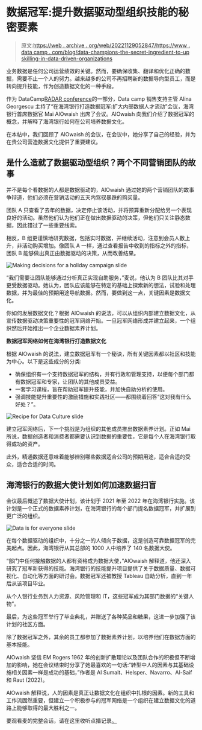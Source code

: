 # 数据冠军:提升数据驱动型组织技能的秘密要素

> 原文:[https://web . archive . org/web/20221129052847/https://www . data camp . com/blog/data-champions-the-secret-ingredient-to-up skilling-in-data-driven-organizations](https://web.archive.org/web/20221129052847/https://www.datacamp.com/blog/data-champions-the-secret-ingredient-to-upskilling-in-data-driven-organizations)

业务数据是任何公司运营绩效的关键。然而，要确保收集、翻译和优化正确的数据，需要不止一个人的努力。越来越多的公司不再招聘新的数据导向型员工，而是转向提升技能，作为创造数据文化的一种手段。

作为 DataCamp[RADAR conference](https://web.archive.org/web/20221001130356/https://www.datacamp.com/resources/webinars/radar-building-data-champions-at-gulf-bank)的一部分，Data camp 销售支持主管 Alina Georgescu 主持了“在海湾银行打造数据冠军:扩大内部数据人才流动”会议，海湾银行首席数据官 Mai AlOwaish 出席了会议。AlOwaish 向我们介绍了数据冠军的概念，并解释了海湾银行如何在公司培养数据文化。

在本帖中，我们回顾了 AlOwaish 的会议，在会议中，她分享了自己的经验，并为在贵公司营造数据文化提供了重要建议。

## **是什么造就了数据驱动型组织？两个不同营销团队的故事**

并不是每个看数据的人都是数据驱动的，AlOwaish 通过她的两个营销团队的故事争辩道，他们必须在营销活动的五天内驾驭暴跌的购买量。

团队 A 只查看了去年的数据，决定停止该活动，并将预算重新分配给另一个表现良好的活动。虽然他们认为他们正在做出数据驱动的决策，但他们只关注静态数据，因此错过了一些重要线索。

相反，B 组更谨慎地研究数据，包括实时数据，并继续活动，注意到会员人数上升，非活动购买增加。像团队 A 一样，通过查看报告中收到的指标之外的指标，团队 B 能够做出真正由数据驱动的决策，从而改善结果。

![Making decisions for a holiday campaign slide](../Images/a44a0d8bab5af3d4f891a3d15e21be7f.png)

“我们需要让团队能够通过分析真正实现自助服务，”麦说，他认为 B 团队比其对手更受数据驱动。她认为，团队应该能够在特定的基础上探索新的想法，试验和处理数据，并为最佳的预期用途导航数据。然而，要做到这一点，关键因素是数据文化。

你如何发展数据文化？根据 AlOwaish 的说法，可以从组织内部建立数据文化，从宣传数据驱动决策重要性的冠军网络开始。一旦冠军网络形成并建立起来，一个组织然后开始推出一个企业数据素养计划。

**数据冠军网络如何在海湾银行打造数据文化**

根据 AlOwaish 的说法，建立数据冠军有一个秘诀，所有关键因素都以社区和技能为中心。以下是这些成分的分类:

*   确保组织有一个支持数据冠军的结构，并有行政和管理支持，以便每个部门都有数据冠军和专家，让团队的其他成员受益。
*   一套学习课程，旨在帮助冠军提升技能，并加快自助分析的使用。
*   强调技能提升重要性的激励措施和实践社区——都围绕着回答“这对我有什么好处？”。

![Recipe for Data Culture slide](../Images/a8aba808482151ec4169d81d45340104.png)

建立冠军网络后，下一个挑战是为组织的其他成员推出数据素养计划。正如 Mai 所说，数据创造者和消费者都需要认识到数据的重要性，它是每个人在海湾银行取得成功的资产。

此外，精通数据还意味着能够辨别哪些数据适合公司的预期用途，适合合适的受众，适合合适的时间。

## **海湾银行的数据大使计划如何加速数据扫盲**

会议最后概述了数据大使计划，该计划于 2021 年至 2022 年在海湾银行实施。该计划是一个正式的数据素养计划，在海湾银行的每个部门提名数据冠军，并扩展到更广泛的组织。

![Data is for everyone slide](../Images/3921863c277c9418c918036ec5b8b4c7.png)

在每个数据驱动的组织中，十分之一的人倾向于数据，这是创造可靠数据冠军的完美起点。因此，海湾银行从其总部的 1000 人中培养了 140 名数据大使。

“部门中任何接触数据的人都有资格成为数据大使，”AlOwaish 解释道，他还深入研究了冠军新获得的技能。海湾银行的技能提升项目提供了关于数据质量、数据可视化、自动化等方面的研讨会。数据冠军还被教授 Tableau 自助分析，直到一年后从该项目毕业。

从个人银行业务到人力资源、风险管理和 IT，这些冠军成为其部门数据的“关键人物”。

最后，为这些冠军举行了毕业典礼，并赠送了各种奖品和糖果，这进一步加强了该计划的社区方面。

除了数据冠军之外，其余的员工都参加了数据素养计划，以培养他们在数据方面的基本技能。

AlOwaish 坚信 EM Rogers 1962 年的创新扩散理论以及团队合作的积极但不断增加的影响，她在会议结束时分享了她最喜欢的一句话:“转型中人的因素与其基础设施相关因素一样是成功的基础，”作者是 Al Sumait、Helsper、Navarro、Al-Saif 和 Raut (2022)。

AlOwaish 解释说，人的因素是真正让数据文化在组织中扎根的因素。新的工具和工作流固然重要，但建立一个积极参与的冠军网络是一个组织在建立数据文化的道路上能够取得的最大胜利之一。

要观看麦的完整会话，请在这里收听点播记录[。](https://web.archive.org/web/20221001130356/https://www.datacamp.com/resources/webinars/radar-building-data-champions-at-gulf-bank)